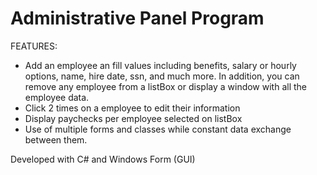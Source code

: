 # Administrative Panel Program

FEATURES:
- Add an employee an fill values including benefits, salary or hourly options, name, hire date, ssn, and much more. In addition, you can remove any employee from a listBox or display a window with all the employee data.
- Click 2 times on a employee to edit their information
- Display paychecks per employee selected on listBox
- Use of multiple forms and classes while constant data exchange between them.

Developed with C# and Windows Form (GUI)
